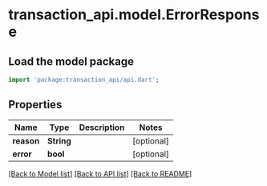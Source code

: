 # transaction_api.model.ErrorResponse

## Load the model package
```dart
import 'package:transaction_api/api.dart';
```

## Properties
Name | Type | Description | Notes
------------ | ------------- | ------------- | -------------
**reason** | **String** |  | [optional] 
**error** | **bool** |  | [optional] 

[[Back to Model list]](../README.md#documentation-for-models) [[Back to API list]](../README.md#documentation-for-api-endpoints) [[Back to README]](../README.md)


